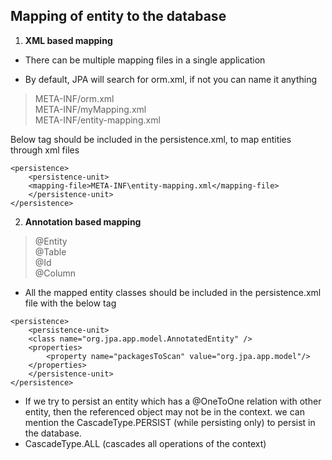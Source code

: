## Mapping of entity to the database 

1. **XML based mapping** 
- There can be multiple mapping files in a single application

- By default, JPA will search for orm.xml, if not you can name it anything <br>

> META-INF/orm.xml <br> 
> META-INF/myMapping.xml <br>
> META-INF/entity-mapping.xml

Below tag should be included in the persistence.xml, to map entities through xml files

```
<persistence>
    <persistence-unit>
    <mapping-file>META-INF\entity-mapping.xml</mapping-file>
    </persistence-unit>
</persistence>
```

2. **Annotation based mapping**

> @Entity <br>
> @Table <br> 
> @Id <br>
> @Column <br>

- All the mapped entity classes should be included in the persistence.xml file with the below tag

```
<persistence>
    <persistence-unit>
    <class name="org.jpa.app.model.AnnotatedEntity" />
    <properties>
        <property name="packagesToScan" value="org.jpa.app.model"/>
    </properties>
    </persistence-unit>
</persistence>
```

- If we try to persist an entity which has a @OneToOne relation with other entity, 
 then the referenced object may not be in the context. we can mention the CascadeType.PERSIST (while persisting only) to persist in the database.
- CascadeType.ALL (cascades all operations of the context)